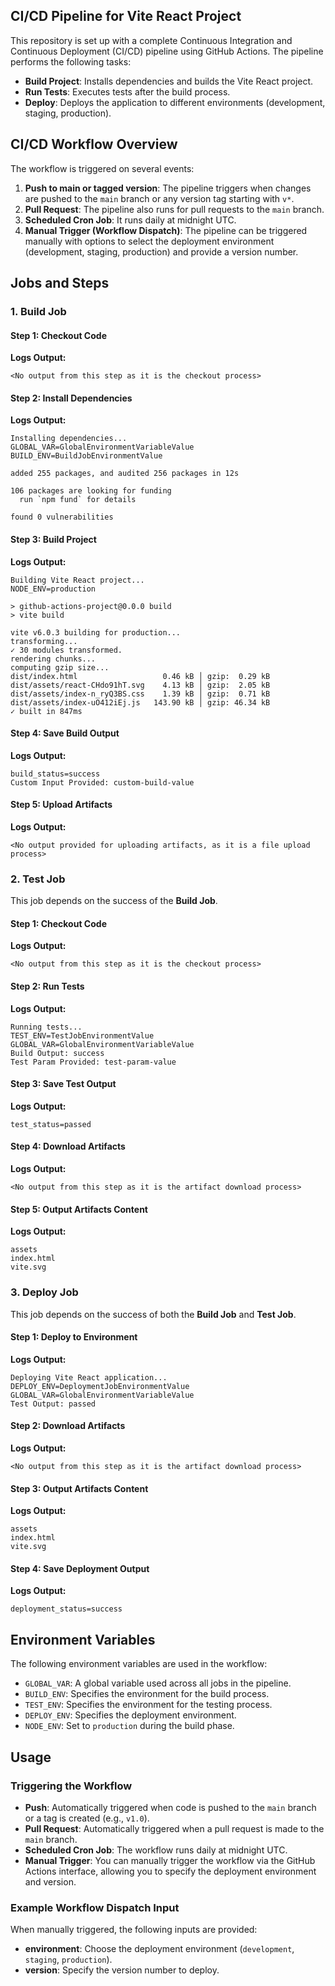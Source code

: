 ## CI/CD Pipeline for Vite React Project

This repository is set up with a complete Continuous Integration and Continuous Deployment (CI/CD) pipeline using GitHub Actions. The pipeline performs the following tasks:

- **Build Project**: Installs dependencies and builds the Vite React project.
- **Run Tests**: Executes tests after the build process.
- **Deploy**: Deploys the application to different environments (development, staging, production).

## CI/CD Workflow Overview

The workflow is triggered on several events:

1. **Push to main or tagged version**: The pipeline triggers when changes are pushed to the `main` branch or any version tag starting with `v*`.
2. **Pull Request**: The pipeline also runs for pull requests to the `main` branch.
3. **Scheduled Cron Job**: It runs daily at midnight UTC.
4. **Manual Trigger (Workflow Dispatch)**: The pipeline can be triggered manually with options to select the deployment environment (development, staging, production) and provide a version number.

## Jobs and Steps

### 1. **Build Job**

#### **Step 1: Checkout Code**

**Logs Output:**
```
<No output from this step as it is the checkout process>
```

#### **Step 2: Install Dependencies**

**Logs Output:**
```
Installing dependencies...
GLOBAL_VAR=GlobalEnvironmentVariableValue
BUILD_ENV=BuildJobEnvironmentValue

added 255 packages, and audited 256 packages in 12s

106 packages are looking for funding
  run `npm fund` for details

found 0 vulnerabilities
```

#### **Step 3: Build Project**

**Logs Output:**
```
Building Vite React project...
NODE_ENV=production

> github-actions-project@0.0.0 build
> vite build

vite v6.0.3 building for production...
transforming...
✓ 30 modules transformed.
rendering chunks...
computing gzip size...
dist/index.html                   0.46 kB │ gzip:  0.29 kB
dist/assets/react-CHdo91hT.svg    4.13 kB │ gzip:  2.05 kB
dist/assets/index-n_ryQ3BS.css    1.39 kB │ gzip:  0.71 kB
dist/assets/index-uO412iEj.js   143.90 kB │ gzip: 46.34 kB
✓ built in 847ms
```

#### **Step 4: Save Build Output**

**Logs Output:**
```
build_status=success
Custom Input Provided: custom-build-value
```

#### **Step 5: Upload Artifacts**

**Logs Output:**
```
<No output provided for uploading artifacts, as it is a file upload process>
```

### 2. **Test Job**

This job depends on the success of the **Build Job**.

#### **Step 1: Checkout Code**

**Logs Output:**
```
<No output from this step as it is the checkout process>
```

#### **Step 2: Run Tests**

**Logs Output:**
```
Running tests...
TEST_ENV=TestJobEnvironmentValue
GLOBAL_VAR=GlobalEnvironmentVariableValue
Build Output: success
Test Param Provided: test-param-value
```

#### **Step 3: Save Test Output**

**Logs Output:**
```
test_status=passed
```

#### **Step 4: Download Artifacts**

**Logs Output:**
```
<No output from this step as it is the artifact download process>
```

#### **Step 5: Output Artifacts Content**

**Logs Output:**
```
assets
index.html
vite.svg
```

### 3. **Deploy Job**

This job depends on the success of both the **Build Job** and **Test Job**.

#### **Step 1: Deploy to Environment**

**Logs Output:**
```
Deploying Vite React application...
DEPLOY_ENV=DeploymentJobEnvironmentValue
GLOBAL_VAR=GlobalEnvironmentVariableValue
Test Output: passed
```

#### **Step 2: Download Artifacts**

**Logs Output:**
```
<No output from this step as it is the artifact download process>
```

#### **Step 3: Output Artifacts Content**

**Logs Output:**
```
assets
index.html
vite.svg
```

#### **Step 4: Save Deployment Output**

**Logs Output:**
```
deployment_status=success
```

## Environment Variables

The following environment variables are used in the workflow:

- `GLOBAL_VAR`: A global variable used across all jobs in the pipeline.
- `BUILD_ENV`: Specifies the environment for the build process.
- `TEST_ENV`: Specifies the environment for the testing process.
- `DEPLOY_ENV`: Specifies the deployment environment.
- `NODE_ENV`: Set to `production` during the build phase.
  
## Usage

### Triggering the Workflow

- **Push**: Automatically triggered when code is pushed to the `main` branch or a tag is created (e.g., `v1.0`).
- **Pull Request**: Automatically triggered when a pull request is made to the `main` branch.
- **Scheduled Cron Job**: The workflow runs daily at midnight UTC.
- **Manual Trigger**: You can manually trigger the workflow via the GitHub Actions interface, allowing you to specify the deployment environment and version.

### Example Workflow Dispatch Input

When manually triggered, the following inputs are provided:

- **environment**: Choose the deployment environment (`development`, `staging`, `production`).
- **version**: Specify the version number to deploy.

